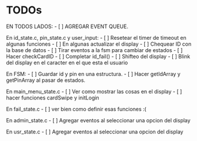 # TODOs

EN TODOS LADOS: 
    - [ ] AGREGAR EVENT QUEUE.

En id_state.c, pin_state.c y user_input:
    - [ ] Resetear el timer de timeout en algunas funciones 
    - [ ] En algunas actualizar el display
    - [ ] Chequear ID con la base de datos 
    - [ ] Tirar eventos a la fsm para cambiar de estados 
    - [ ] Hacer checkCardID
    - [ ] Completar id_fail()
    - [ ] Shifteo del display
    - [ ] Blink del display en el caracter en el que esta el usuario
    
En FSM:
    - [ ] Guardar id y pin en una estructura.
    - [ ] Hacer getIdArray y getPinArray al pasar de estados.

En main_menu_state.c
    - [ ] Ver como mostrar las cosas en el display 
    - [ ] hacer funciones cardSwipe y initLogin

En fail_state.c
    - [ ] ver bien como definir esas funciones :(

En admin_state.c
    - [ ] Agregar eventos al seleccionar una opcion del display

En usr_state.c
    - [ ] Agregar eventos al seleccionar una opcion del display
